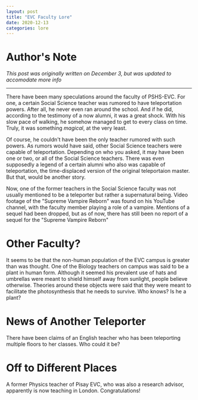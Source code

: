 ```yaml
---
layout: post
title: "EVC Faculty Lore"
date: 2020-12-13
categories: lore
---
```

# Author's Note
*This post was originally written on December 3, but was updated to accomodate more info*

---

There have been many speculations around the faculty of PSHS-EVC. For one, a certain Social Science teacher was rumored to have teleportation powers. After all, he never even ran around the school. And if he did, according to the testimony of a now alumni, it was a great shock. With his slow pace of walking, he somehow managed to get to every class on time. Truly, it was something *magical*, at the very least.

Of course, he couldn't have been the only teacher rumored with such powers. As rumors would have said, other Social Science teachers were capable of teleportation. Depending on who you asked, it may have been one or two, or all of the Social Science teachers. There was even supposedly a legend of a certain alumni who also was capable of teleportation, the time-displaced version of the original teleportaion master. But that, would be another story.

Now, one of the former teachers in the Social Science faculty was not usually mentioned to be a teleporter but rather a supernatural being. Video footage of the "Supreme Vampire Reborn" was found on his YouTube channel, with the faculty member playing a role of a vampire. Mentions of a sequel had been dropped, but as of now, there has still been no report of a sequel for the "Supreme Vampire Reborn"

# Other Faculty?
It seems to be that the non-human population of the EVC campus is greater than was thought. One of the Biology teachers on campus was said to be a plant in human form. Although it seemed his prevalent use of hats and umbrellas were meant to shield himself away from sunlight, people believe otherwise. Theories around these objects were said that they were meant to facilitate the photosynthesis that he needs to survive. Who knows? Is he a plant?

# News of Another Teleporter
There have been claims of an English teacher who has been teleporting multiple floors to her classes. Who could it be?

# Off to Different Places
A former Physics teacher of Pisay EVC, who was also a research advisor, apparently is now teaching in London. Congratulations!
